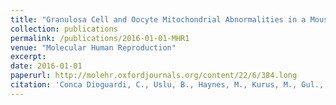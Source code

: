 ```yaml
---
title: "Granulosa Cell and Oocyte Mitochondrial Abnormalities in a Mouse Model of Fragile X Primary Ovarian Insufficiency"
collection: publications
permalink: /publications/2016-01-01-MHR1
venue: "Molecular Human Reproduction"
excerpt:
date: 2016-01-01
paperurl: http://molehr.oxfordjournals.org/content/22/6/384.long
citation: 'Conca Dioguardi, C., Uslu, B., Haynes, M., Kurus, M., Gul., M., Miao, D-Q., De Santis, L., Ferrari, M., Bellone, S., Santin, A., Giulivi, C., Hoffman, G., Usdin, K., Johnson, J. (2016). "Granulosa Cell and Oocyte Mitochondrial Abnormalities in a Mouse Model of Fragile X Primary Ovarian Insufficiency." <i>Molecular Human Reproduction</i>. 10, 1-11.'
---
```


